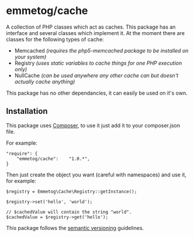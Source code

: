 emmetog/cache
=====

A collection of PHP classes which act as caches.  This package has an interface
and several classes which implement it.  At the moment there are classes for the
following types of cache:

*   Memcached *(requires the php5-memcached package to be installed on your system)*
*   Registry *(uses static variables to cache things for one PHP execution only)*
*   NullCache *(can be used anywhere any other cache can but doesn't actually cache
anything)*

This package has no other dependancies, it can easily be used on it's own.

Installation
------------

This package uses [Composer](http://getcomposer.org/), to use it just add it to
your composer.json file.

For example:

    "require": {
        "emmetog/cache":    "1.0.*",
    }

Then just create the object you want (careful with namespaces) and use it, for
example:

    $registry = Emmetog\Cache\Registry::getInstance();
    
    $registry->set('hello', 'world');

    // $cachedValue will contain the string "world".
    $cachedValue = $registry->get('hello');

This package follows the [semantic versioning](http://semver.org/) guidelines.